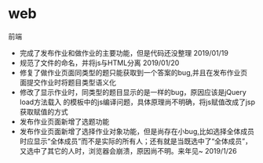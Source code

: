 # web
前端
- 完成了发布作业和做作业的主要功能，但是代码还没整理 2019/01/19
- 规范了文件的命名，并将js与HTML分离 2019/01/20
- 修复了做作业页面同类型的题只能获取到一个答案的bug,并且在发布作业页 面提交作业时将题目类型语义化
- 修改了显示作业时，同类型的题目显示的是一样的bug，原因应该是jQuery load方法载入 的模板中的js编译问题，具体原理尚不明确，将js赋值改成了jsp获取赋值的方式
- 发布作业页面新增了选题功能
- 发布作业页面新增了选择作业对象功能，但是尚存在小bug,比如选择全体成员时应显示“全体成员”而不是实际的所有人；还有就是当既选中了“全体成员”，又选中了其它的人时，浏览器会崩溃，原因尚不明。来年见~ 2019/1/26
